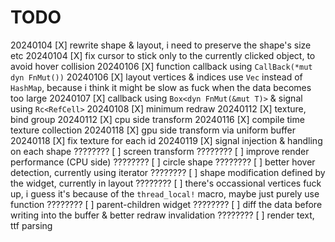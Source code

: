 # TODO
20240104    [X] rewrite shape & layout, i need to preserve the shape's size etc
20240104    [X] fix cursor to stick only to the currently clicked object, to avoid hover collision
20240106    [X] function callback using `CallBack(*mut dyn FnMut())`
20240106    [X] layout vertices & indices use `Vec` instead of `HashMap`, because i think it might be slow as fuck when the data becomes too large
20240107    [X] callback using `Box<dyn FnMut(&mut T)>` & signal using `Rc<RefCell>`
20240108    [X] minimum redraw
20240112    [X] texture, bind group
20240112    [X] cpu side transform
20240116    [X] compile time texture collection
20240118    [X] gpu side transform via uniform buffer
20240118    [X] fix texture for each id
20240119    [X] signal injection & handling on each shape
????????    [ ] screen transform
????????    [ ] improve render performance (CPU side)
????????    [ ] circle shape
????????    [ ] better hover detection, currently using iterator
????????    [ ] shape modification defined by the widget, currently in layout
????????    [ ] there's occassional vertices fuck up, i guess it's because of the `thread_local!` macro, maybe just purely use function
????????    [ ] parent-children widget
????????    [ ] diff the data before writing into the buffer & better redraw invalidation
????????    [ ] render text, ttf parsing

